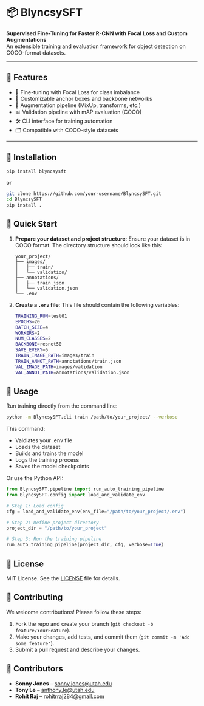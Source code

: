 # 📦 BlyncsySFT

**Supervised Fine-Tuning for Faster R-CNN with Focal Loss and Custom Augmentations**  
An extensible training and evaluation framework for object detection on COCO-format datasets.

---

## 🚀 Features

- 🧠 Fine-tuning with Focal Loss for class imbalance
- 🎯 Customizable anchor boxes and backbone networks
- 🧪 Augmentation pipeline (MixUp, transforms, etc.)
- 📊 Validation pipeline with mAP evaluation (COCO)
- 🛠 CLI interface for training automation
- 🗂 Compatible with COCO-style datasets

---

## 📁 Installation

```bash
pip install blyncsysft
```

or

```bash
git clone https://github.com/your-username/BlyncsySFT.git
cd BlyncsySFT
pip install .
```

## 🧩 Quick Start

1. **Prepare your dataset and project structure**: Ensure your dataset is in COCO format. The directory structure should look like this:

    ```pgsql
    your_project/
    ├── images/
    │   ├── train/
    │   └── validation/
    ├── annotations/
    │   ├── train.json
    │   └── validation.json
    └── .env
    ```

2. **Create a `.env` file**: This file should contain the following variables:

    ```bash
    TRAINING_RUN=test01
    EPOCHS=20
    BATCH_SIZE=4
    WORKERS=2
    NUM_CLASSES=2
    BACKBONE=resnet50
    SAVE_EVERY=5
    TRAIN_IMAGE_PATH=images/train
    TRAIN_ANNOT_PATH=annotations/train.json
    VAL_IMAGE_PATH=images/validation
    VAL_ANNOT_PATH=annotations/validation.json
    ```

## 🧪 Usage

Run training directly from the command line:

```bash
python -m BlyncsySFT.cli train /path/to/your_project/ --verbose
```

This command:

- Valdiates your .env file
- Loads the dataset
- Builds and trains the model
- Logs the training process
- Saves the model checkpoints

Or use the Python API:

```python
from BlyncsySFT.pipeline import run_auto_training_pipeline
from BlyncsySFT.config import load_and_validate_env

# Step 1: Load config
cfg = load_and_validate_env(env_file="/path/to/your_project/.env")

# Step 2: Define project directory
project_dir = "/path/to/your_project"

# Step 3: Run the training pipeline
run_auto_training_pipeline(project_dir, cfg, verbose=True)
```

## 📄 License

MIT License. See the [LICENSE](LICENSE) file for details.

## 🤝 Contributing

We welcome contributions! Please follow these steps:

1. Fork the repo and create your branch (`git checkout -b feature/YourFeature`).
2. Make your changes, add tests, and commit them (`git commit -m 'Add some feature'`).
3. Submit a pull request and describe your changes.

## 👥 Contributors

- **Sonny Jones** – [sonny.jones@utah.edu](mailto:sonny.jones@utah.edu)  
- **Tony Le** – [anthony.le@utah.edu](mailto:anthony.le@utah.edu)  
- **Rohit Raj** – [rohitrraj284@gmail.com](mailto:rohitrraj284@gmail.com)

